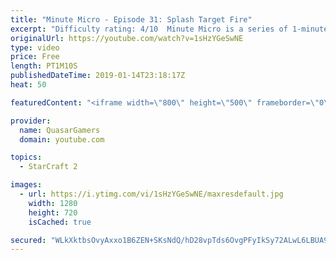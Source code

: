 ```yaml
---
title: "Minute Micro - Episode 31: Splash Target Fire"
excerpt: "Difficulty rating: 4/10  Minute Micro is a series of 1-minute videos explaining how to perform common micro techniques. This episode is on maximizing the damage output of splash units.  twitch.tv/Quasarprintf"
originalUrl: https://youtube.com/watch?v=1sHzYGeSwNE
type: video
price: Free
length: PT1M10S
publishedDateTime: 2019-01-14T23:18:17Z
heat: 50

featuredContent: "<iframe width=\"800\" height=\"500\" frameborder=\"0\" src=\"https://www.youtube.com/embed/1sHzYGeSwNE\" allow=\"accelerometer; autoplay; encrypted-media; gyroscope; picture-in-picture\" allowfullscreen></iframe>"

provider:
  name: QuasarGamers
  domain: youtube.com

topics:
  - StarCraft 2

images:
  - url: https://i.ytimg.com/vi/1sHzYGeSwNE/maxresdefault.jpg
    width: 1280
    height: 720
    isCached: true

secured: "WLkXktbsOvyAxxo1B6ZEN+SKsNdQ/hD28vpTds6OvgPFyIkSy72ALwL6LBUA9gqEb9CYTL0YDfhUpsnJs4fOQIN8YXqr0o9AYa6KC36Cpf6+r4PaWqic2QZ6ufmIEh2hM717GdUTTMQV2psZcoYkUEDUbSO7UsEWLhnAZeQttf91vpKqJCcKgY9jvy0Un6CvDXK+cGnRRR1gaPYRfMfJyAVx3HWVpM2WTMWhM6PpkyEV+QF7dvK9i9D77DQqnbQMSIx9TaZO4/4lEbXyKQ7/42zkvGfkvFawt36hzON7n/WNZ/0T3kXpLUQlPgO25GoF12gga+COegL4CzgJd2XhDf+RT9vfsLAtyum3pSWgyvjvCOTH37gfs/ZEG1XeETaJUkd6JaoWsIlTSkV8A5K9lG/Lgh4kP4wwyDeXdDEnReU=;Bcwb6tULe5DA/N2K1LnB2Q=="
---
```


